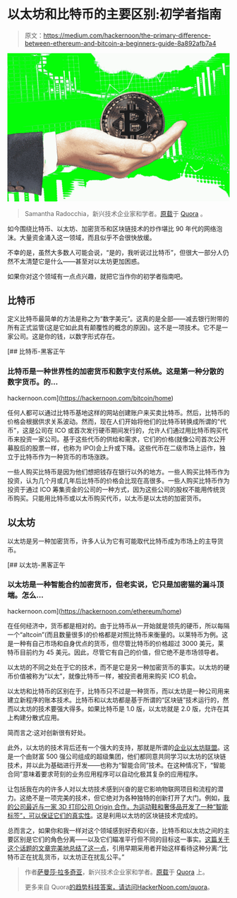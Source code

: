 # 以太坊和比特币的主要区别:初学者指南

> 原文：<https://medium.com/hackernoon/the-primary-difference-between-ethereum-and-bitcoin-a-beginners-guide-8a892afb7a4>

![](img/9dabf628a3f3d5c1562093207b7f1ec5.png)

> Samantha Radocchia，新兴技术企业家和学者。[原载](https://www.quora.com/What-is-Ethereum-and-how-is-it-different-from-Bitcoin/answer/Samantha-Radocchia)于 [Quora](http://quora.com?ref=hackernoon) 。

如今围绕比特币、以太坊、加密货币和区块链技术的炒作堪比 90 年代的网络泡沫。大量资金涌入这一领域，而且似乎不会很快放缓。

不幸的是，虽然大多数人可能会说，“是的，我听说过比特币”，但很大一部分人仍然不太清楚它是什么——甚至对以太坊更加困惑。

如果你对这个领域有一点点兴趣，就把它当作你的初学者指南吧。

## **比特币**

定义比特币最简单的方法是称之为“数字美元”。这真的是全部——减去银行附带的所有正式监管(这是它如此具有颠覆性的概念的原因)。这不是一项技术。它不是一家公司。这是你的钱，以数字形式存在。

[](https://hackernoon.com/bitcoin/home) [## 比特币-黑客正午

### 比特币是一种世界性的加密货币和数字支付系统。这是第一种分散的数字货币。的…

hackernoon.com](https://hackernoon.com/bitcoin/home) 

任何人都可以通过比特币基地这样的网站创建账户来买卖比特币。然后，比特币的价格会根据供求关系波动。然而，现在人们开始将他们的比特币转换成所谓的“代币”，这是公司在 ICO 或首次发行硬币期间发行的，允许人们通过用比特币购买代币来投资一家公司。基于这些代币的供给和需求，它们的价格(就像公司首次公开募股后的股票一样，也称为 IPO)会上升或下降。这些代币在二级市场上运作，独立于比特币作为一种货币的市场涨跌。

一些人购买比特币是因为他们想把钱存在银行以外的地方。一些人购买比特币作为投资，认为几个月或几年后比特币的价格会比现在高很多。一些人购买比特币作为投资于通过 ICO 筹集资金的公司的一种方式，因为这些公司的股权不能用传统货币购买。只能用比特币或以太币购买代币，以太币是以太坊的加密货币。

## **以太坊**

以太坊是另一种加密货币，许多人认为它有可能取代比特币成为市场上的主导货币。

[](https://hackernoon.com/ethereum/home) [## 以太坊-黑客正午

### 以太坊是一种智能合约加密货币，但老实说，它只是加密猫的漏斗顶端。怎么…

hackernoon.com](https://hackernoon.com/ethereum/home) 

在任何经济中，货币都是相对的。由于比特币从一开始就是领先的硬币，所以每隔一个“altcoin”(而且数量很多)的价格都是对照比特币来衡量的。以莱特币为例。这是一种有自己市场和自身优点的货币，但尽管比特币的价格超过 3000 美元，莱特币目前约为 45 美元。因此，尽管它有自己的价值，但它绝不是市场领导者。

以太坊的不同之处在于它的技术，而不是它是另一种加密货币的事实。以太坊的硬币价值被称为“以太”，就像比特币一样，被投资者用来购买 ICO 机会。

以太坊和比特币的区别在于，比特币只不过是一种货币，而以太坊是一种公司用来建立新程序的账本技术。比特币和以太坊都是基于所谓的“区块链”技术运行的，然而以太坊的技术要强大得多。如果比特币是 1.0 版，以太坊就是 2.0 版，允许在其上构建分散式应用。

简而言之:这对创新很有好处。

此外，以太坊的技术背后还有一个强大的支持，那就是所谓的[企业以太坊联盟](https://entethalliance.org/)。这是一个由财富 500 强公司组成的超级集团，他们都同意共同学习以太坊的区块链技术，并以此为基础进行开发——也称为“智能合同”技术。在这种情况下，“智能合同”意味着要求苛刻的业务应用程序可以自动化极其复杂的应用程序。

让包括我在内的许多人对以太坊技术感到兴奋的是它影响物联网项目和流程的潜力。这绝不是一项完美的技术，但它绝对为各种独特的创新打开了大门。例如，[我的公司最近与一家 3D 打印公司 Origin 合作，为运动鞋和奢侈品开发了一种“智能标签”，可以保证它们的真实性](https://chronicled.com/origin-partners-with-chronicled.html)。这是利用以太坊的区块链技术完成的。

总而言之，如果你和我一样对这个领域感到好奇和兴奋，比特币和以太坊之间的主要区别是它们的角色分离——以及它们瞄准平行但不同的目标这一事实。[这篇关于这个话题的文章完美地总结了这一点](http://blog.bnktothefuture.com/icos-disrupting-equity-can-expect-bnktothefuture/)，引用早期采用者开始这样看待这种分离:“比特币正在扰乱货币，以太坊正在扰乱公平。”

> 作者[萨曼莎·拉多奇亚](https://www.quora.com/profile/Samantha-Radocchia)，新兴技术企业家和学者。[原载](https://www.quora.com/What-is-Ethereum-and-how-is-it-different-from-Bitcoin/answer/Samantha-Radocchia)于 [Quora](http://quora.com?ref=hackernoon) 上。
> 
> 更多来自 Quora[的趋势科技答案，请访问](https://medium.com/u/3853f85f7d5e?source=post_page-----8a892afb7a4--------------------------------)[HackerNoon.com/quora](https://hackernoon.com/quora/home)。